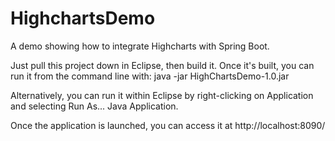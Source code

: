 # HighchartsDemo
A demo showing how to integrate Highcharts with Spring Boot.

Just pull this project down in Eclipse, then build it. Once it's built, you can run it from the command line with:
java -jar HighChartsDemo-1.0.jar

Alternatively, you can run it within Eclipse by right-clicking on Application and selecting Run As... Java Application.

Once the application is launched, you can access it at http://localhost:8090/
